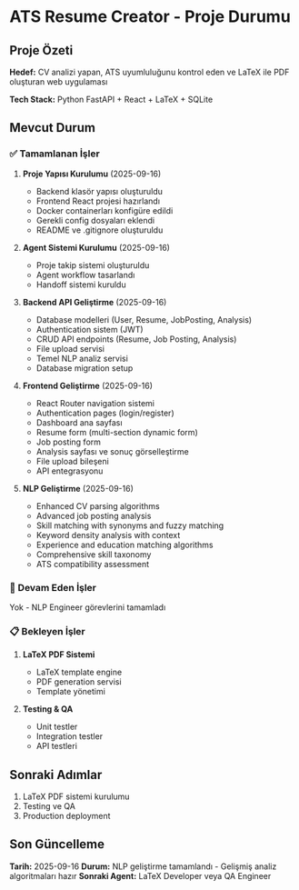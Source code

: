 # ATS Resume Creator - Proje Durumu

## Proje Özeti
**Hedef:** CV analizi yapan, ATS uyumluluğunu kontrol eden ve LaTeX ile PDF oluşturan web uygulaması

**Tech Stack:** Python FastAPI + React + LaTeX + SQLite

## Mevcut Durum

### ✅ Tamamlanan İşler
1. **Proje Yapısı Kurulumu** (2025-09-16)
   - Backend klasör yapısı oluşturuldu
   - Frontend React projesi hazırlandı
   - Docker containerları konfigüre edildi
   - Gerekli config dosyaları eklendi
   - README ve .gitignore oluşturuldu

2. **Agent Sistemi Kurulumu** (2025-09-16)
   - Proje takip sistemi oluşturuldu
   - Agent workflow tasarlandı
   - Handoff sistemi kuruldu

3. **Backend API Geliştirme** (2025-09-16)
   - Database modelleri (User, Resume, JobPosting, Analysis)
   - Authentication sistem (JWT)
   - CRUD API endpoints (Resume, Job Posting, Analysis)
   - File upload servisi
   - Temel NLP analiz servisi
   - Database migration setup

4. **Frontend Geliştirme** (2025-09-16)
   - React Router navigation sistemi
   - Authentication pages (login/register)
   - Dashboard ana sayfası
   - Resume form (multi-section dynamic form)
   - Job posting form
   - Analysis sayfası ve sonuç görselleştirme
   - File upload bileşeni
   - API entegrasyonu

5. **NLP Geliştirme** (2025-09-16)
   - Enhanced CV parsing algorithms
   - Advanced job posting analysis
   - Skill matching with synonyms and fuzzy matching
   - Keyword density analysis with context
   - Experience and education matching algorithms
   - Comprehensive skill taxonomy
   - ATS compatibility assessment

### 🚧 Devam Eden İşler
Yok - NLP Engineer görevlerini tamamladı

### 📋 Bekleyen İşler

1. **LaTeX PDF Sistemi**
   - LaTeX template engine
   - PDF generation servisi
   - Template yönetimi

2. **Testing & QA**
   - Unit testler
   - Integration testler
   - API testleri

## Sonraki Adımlar
1. LaTeX PDF sistemi kurulumu
2. Testing ve QA
3. Production deployment

## Son Güncelleme
**Tarih:** 2025-09-16
**Durum:** NLP geliştirme tamamlandı - Gelişmiş analiz algoritmaları hazır
**Sonraki Agent:** LaTeX Developer veya QA Engineer